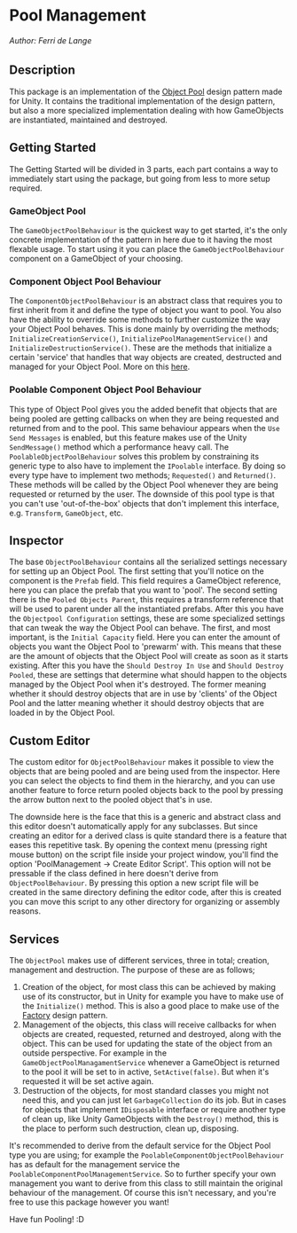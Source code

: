 # Pool Management

###### Author: Ferri de Lange

## Description

This package is an implementation of the [Object Pool](https://en.wikipedia.org/wiki/Object_pool_pattern) design pattern made for Unity. It contains the traditional implementation of the design pattern, but also a more specialized implementation dealing with how GameObjects are instantiated, maintained and destroyed.

## Getting Started

The Getting Started will be divided in 3 parts, each part contains a way to immediately start using the package, but going from less to more setup required.

### GameObject Pool

The `GameObjectPoolBehaviour` is the quickest way to get started, it's the only concrete implementation of the pattern in here due to it having the most flexable usage. To start using it you can place the `GameObjectPoolBehaviour` component on a GameObject of your choosing. 

### Component Object Pool Behaviour

The `ComponentObjectPoolBehaviour` is an abstract class that requires you to first inherit from it and define the type of object you want to pool. You also have the ability to override some methods to further customize the way your Object Pool behaves.
This is done mainly by overriding the methods; `InitializeCreationService()`, `InitializePoolManagementService()` and `InitializeDestructionService()`. These are the methods that initialize a certain 'service' that handles that way objects are created, destructed and managed for your Object Pool. More on this [here](https://github.com/MuskettaMan/PoolManagement#services).

### Poolable Component Object Pool Behaviour

This type of Object Pool gives you the added benefit that objects that are being pooled are getting callbacks on when they are being requested and returned from and to the pool. This same behaviour appears when the `Use Send Messages` is enabled, but this feature makes use of the Unity `SendMessage()` method which a performance heavy call. The `PoolableObjectPoolBehaviour` solves this problem by constraining its generic type to also have to implement the `IPoolable` interface. By doing so every type have to implement two methods; `Requested()` and `Returned()`. These methods will be called by the Object Pool whenever they are being requested or returned by the user. The downside of this pool type is that you can't use 'out-of-the-box' objects that don't implement this interface, e.g. `Transform`, `GameObject`, etc.

## Inspector

The base `ObjectPoolBehaviour` contains all the serialized settings necessary for setting up an Object Pool. The first setting that you'll notice on the component is the `Prefab` field. This field requires a GameObject reference, here you can place the prefab that you want to 'pool'. The second setting there is the `Pooled Objects Parent`, this requires a transform reference that will be used to parent under all the instantiated prefabs.
After this you have the `Objectpool Configuration` settings, these are some specialized settings that can tweak the way the Object Pool can behave. The first, and most important, is the `Initial Capacity` field. Here you can enter the amount of objects you want the Object Pool to 'prewarm' with. This means that these are the amount of objects that the Object Pool will create as soon as it starts existing. After this you have the `Should Destroy In Use` and `Should Destroy Pooled`, these are settings that determine what should happen to the objects managed by the Object Pool when it's destroyed. The former meaning whether it should destroy objects that are in use by 'clients' of the Object Pool and the latter meaning whether it should destroy objects that are loaded in by the Object Pool.

## Custom Editor

The custom editor for `ObjectPoolBehaviour` makes it possible to view the objects that are being pooled and are being used from the inspector. Here you can select the objects to find them in the hierarchy, and you can use another feature to force return pooled objects back to the pool by pressing the arrow button next to the pooled object that's in use.

The downside here is the face that this is a generic and abstract class and this editor doesn't automatically apply for any subclasses. But since creating an editor for a derived class is quite standard there is a feature that eases this repetitive task. By opening the context menu (pressing right mouse button) on the script file inside your project window, you'll find the option 'PoolManagement -> Create Editor Script'. This option will not be pressable if the class defined in here doesn't derive from `ObjectPoolBehaviour`. By pressing this option a new script file will be created in the same directory defining the editor code, after this is created you can move this script to any other directory for organizing or assembly reasons.

## Services

The `ObjectPool` makes use of different services, three in total; creation, management and destruction. The purpose of these are as follows;

1. Creation of the object, for most class this can be achieved by making use of its constructor, but in Unity for example you have to make use of the `Initialize()` method. This is also a good place to make use of the [Factory](https://en.wikipedia.org/wiki/Factory_method_pattern) design pattern.
2. Management of the objects, this class will receive callbacks for when objects are created, requested, returned and destroyed, along with the object. This can be used for updating the state of the object from an outside perspective. For example in the `GameObjectPoolManagamentService` whenever a GameObject is returned to the pool it will be set to in active, `SetActive(false)`. But when it's requested it will be set active again.
3. Destruction of the objects, for most standard classes you might not need this, and you can just let `GarbageCollection` do its job. But in cases for objects that implement `IDisposable` interface or require another type of clean up, like Unity GameObjects with the `Destroy()` method, this is the place to perform such destruction, clean up, disposing.

It's recommended to derive from the default service for the Object Pool type you are using; for example the `PoolableComponentObjectPoolBehaviour` has as default for the management service the `PoolableComponentPoolManagementService`. So to further specify your own management you want to derive from this class to still maintain the original behaviour of the management. Of course this isn't necessary, and you're free to use this package however you want!

Have fun Pooling! :D